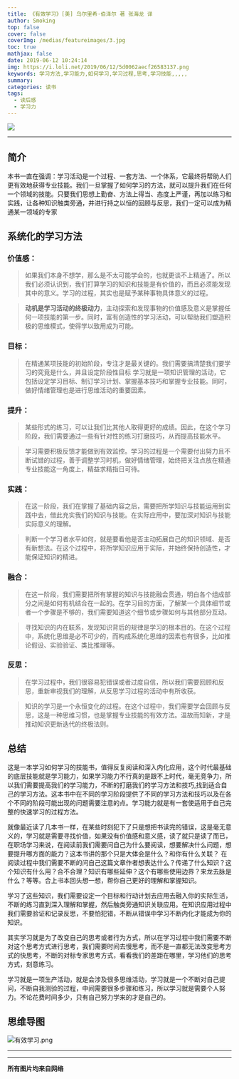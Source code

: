 ```yaml
---
title: 《有效学习》[美] 乌尔里希·伯泽尔 著 张海龙 译
author: Smoking
top: false
cover: false
coverImg: /medias/featureimages/3.jpg
toc: true
mathjax: false
date: 2019-06-12 10:24:14
img: https://i.loli.net/2019/06/12/5d0062aecf26583137.png
keywords: 学习方法,学习能力,如何学习,学习过程,思考,学习技能,,,,,
summary:
categories: 读书
tags:
  - 读后感
  - 学习力
---
```


![](https://i.loli.net/2019/06/12/5d0062aecf26583137.png)

---

## 简介

本书一直在强调：学习活动是一个过程、一套方法、一个体系，它最终将帮助人们更有效地获得专业技能。我们一旦掌握了如何学习的方法，就可以提升我们在任何一个领域的技能。只要我们思想上勤奋、方法上得当、态度上严谨，再加以练习和实践，让各种知识触类旁通，并进行持之以恒的回顾与反思，我们一定可以成为精通某一领域的专家

## 系统化的学习方法

### 价值感：
> 如果我们本身不想学，那么是不太可能学会的，也就更谈不上精通了。所以我们必须认识到，我们打算学习的知识和技能是有价值的，而且必须能发现其中的意义。学习的过程，其实也是赋予某种事物具体意义的过程。

> **动机是学习活动的终极动力**，主动探索和发现事物的价值感及意义是掌握任何一项技能的第一步。同时，富有创造性的学习活动，可以帮助我们塑造积极的思维模式，使得学以致用成为可能。

### 目标：
>  在精通某项技能的初始阶段，专注才是最关键的。我们需要搞清楚我们要学习的究竟是什么，并且设定阶段性目标
>  学习就是一项知识管理的活动，它包括设定学习目标、制订学习计划、掌握基本技巧和掌握专业技能。同时，做好情绪管理也是进行思维活动的重要因素。

### 提升：

> 某些形式的练习，可以让我们比其他人取得更好的成绩。因此，在这个学习阶段，我们需要通过一些有针对性的练习打磨技巧，从而提高技能水平。

> 学习需要积极反馈才能做到有效监控。学习的过程是一个需要付出努力且不断试错的过程，善于调整学习时机，做好情绪管理，始终把关注点放在精通专业技能这一角度上，精益求精指日可待。
> 
### 实践：

> 在这一阶段，我们在掌握了基础内容之后，需要把所学知识与技能运用到实践中去，借此充实我们的知识与技能。在实际应用中，要加深对知识与技能实际意义的理解。

> 判断一个学习者水平如何，就是要看他是否主动拓展自己的知识领域、是否有新想法。在这个过程中，将所学知识应用于实际，并始终保持创造性，才能保证知识的精进。

### 融合：

> 在这一阶段，我们需要把所有掌握的知识与技能融会贯通，明白各个组成部分之间是如何有机结合在一起的。在学习目的方面，了解某一个具体细节或者一个步骤是不够的，我们需要知道这个细节或步骤如何与其他部分互动。

> 寻找知识的内在联系，发现知识背后的规律是学习的根本目的。在这个过程中，系统化思维是必不可少的，而构成系统化思维的因素也有很多，比如推论假设、实验验证、类比推理等。

### 反思：

> 在学习过程中，我们很容易犯错误或者过度自信，所以我们需要回顾和反思，重新审视我们的理解，从反思学习过程的活动中有所收获。

> 知识的学习是一个永恒变化的过程。在这个过程中，我们需要学会回顾与反思，这是一种思维习惯，也是掌握专业技能的有效方法。温故而知新，才是推动知识更新迭代的终极法则。


## 总结

这是一本学习如何学习的技能书，值得反复阅读和深入内化应用，这个时代最基础的底层技能就是学习能力，如果学习能力不行真的是跟不上时代，毫无竞争力，所以我们需要提高我们的学习能力，不断的打磨我们的学习方法和技巧,找到适合自己的学习方法。这本书中在不同的学习阶段提供了不同的学习方法和技巧以及在各个不同的阶段可能出现的问题需要注意的点。学习能力就是有一套使适用于自己完整的快速学习的过程方法。

就像最近读了几本书一样，在某些时刻犯下了只是想把书读完的错误，这是毫无意义的，学习就是需要寻找价值，如果没有价值感和意义感，读了就只是读了而已，在职场学习来说，在阅读前我们需要问自己为什么要阅读，想要解决什么问题，想要提升哪方面的能力？这本书讲的那个只是大体会是什么？和你有什么关联？
在阅读过程中我们需要不断的问自己这篇文章作者想表达什么？传递了什么知识？这个知识有什么用？合不合理？知识有哪些延伸？这个有哪些使用边界？来龙去脉是什么？等等。合上书本回头想一想，帮你自己更好的理解和掌握知识。

学习了这些知识，我们需要设定一个目标和行动计划去应用去融入你的实际生活，不断的练习直到深入理解和掌握，然后触类旁通知识关联应用。在知识应用过程中我们需要验证和记录反思，不要怕犯错，不断从错误中学习不断内化才能成为你的知识。

其实学习就是为了改变自己的思考或者行为方式，所以在学习过程中我们需要不断对这个思考方式进行思考，我们需要时间去慢思考，而不是一直都无法改变思考方式的快思考，不断的对标专家思考方式，看看我们的差距在哪里，学习他们的思考方式，刻意练习。

学习就是一项生产活动，就是会涉及很多思维活动，学习就是一个不断对自己提问，不断自我测验的过程，中间需要很多步骤和练习，所以学习就是需要个人努力。不论花费时间多少，只有自己努力学来的才是自己的。




## 思维导图

![有效学习.png](https://i.loli.net/2019/06/12/5d005bef99ec617546.png)

--- 


------------------------------------------------
**所有图片均来自网络**